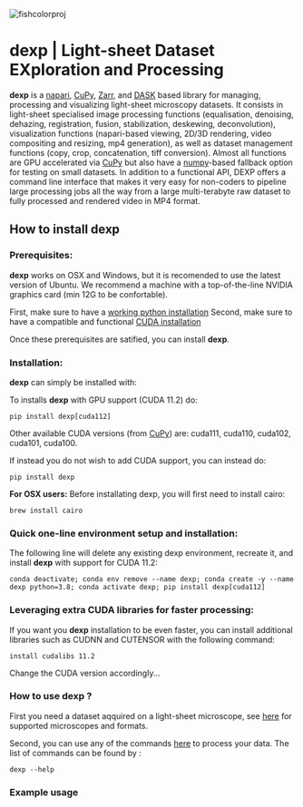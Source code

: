 ![fishcolorproj](https://user-images.githubusercontent.com/1870994/113943035-b61b0c00-97b6-11eb-8cfd-ac78e2976ebb.png)
# **dexp** | Light-sheet Dataset EXploration and Processing 

**dexp** is a [napari](https://napari.org/), [CuPy](https://cupy.dev/), [Zarr](https://zarr.readthedocs.io/en/stable/), and [DASK](https://dask.org/) based library for managing, processing and visualizing light-sheet microscopy datasets. It consists in light-sheet specialised image processing functions (equalisation, denoising, dehazing, registration, fusion, stabilization, deskewing, deconvolution), visualization functions (napari-based viewing, 2D/3D rendering, video compositing and resizing, mp4 generation), as well as dataset management functions (copy, crop, concatenation, tiff conversion). Almost all functions are GPU accelerated via [CuPy](https://cupy.dev/) but also have a [numpy](https://numpy.org/)-based fallback option for testing on small datasets. In addition to a functional API, DEXP offers a command line interface that makes it very easy for non-coders to pipeline large processing jobs all the way from a large multi-terabyte raw dataset to fully processed and rendered video in MP4 format. 


## How to install **dexp**

### Prerequisites:

**dexp** works on OSX and Windows, but it is recomended to use the latest version of Ubuntu.
We recommend a machine with a top-of-the-line NVIDIA graphics card (min 12G to be confortable).

First, make sure to have a [working python installation](https://github.com/royerlab/dexp/wiki/Installing-Python) 
Second, make sure to have a compatible and functional [CUDA installation](https://github.com/royerlab/dexp/wiki/Installing-CUDA)

Once these prerequisites are satified, you can install **dexp**.

### Installation:

**dexp** can simply be installed with:

To installs **dexp** with GPU support (CUDA 11.2) do:
```
pip install dexp[cuda112]
```
Other available CUDA versions (from [CuPy](https://cupy.dev/)) are: cuda111, cuda110, cuda102, cuda101, cuda100.

If instead you do not wish to add CUDA support, you can instead do:
```
pip install dexp
```

**For OSX users:** Before installating dexp, you will first need to install cairo:
```
brew install cairo
```

### Quick one-line environment setup and installation:

The following line will delete any existing dexp environment, recreate it, and install **dexp** with support for CUDA 11.2:
```
conda deactivate; conda env remove --name dexp; conda create -y --name dexp python=3.8; conda activate dexp; pip install dexp[cuda112]
```

### Leveraging extra CUDA libraries for faster processing:

If you want you **dexp** installation to be even faster, you can install additional libraries such as CUDNN and CUTENSOR 
with the following command:

```
install cudalibs 11.2
```
Change the CUDA version accordingly...

### How to use **dexp** ?

First you need a dataset aqquired on a light-sheet microscope, see [here](https://github.com/royerlab/dexp/wiki/dexp_datasets) for supported microscopes and formats.

Second, you can use any of the commands [here](https://github.com/royerlab/dexp/wiki/dexp_commands) to process your data.
The list of commands can be found by :

```
dexp --help
```


### Example usage







  
 




  
  






